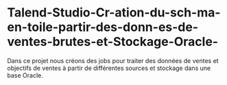 # Talend-Studio-Cr-ation-du-sch-ma-en-toile-partir-des-donn-es-de-ventes-brutes-et-Stockage-Oracle-


Dans ce projet nous créons des jobs pour traiter des données de ventes et objectifs de ventes à partir de différentes sources et stockage dans une base Oracle. 
